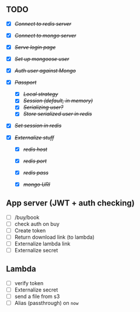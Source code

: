 ## TODO

* [X] ~~*Connect to redis server*~~
* [X] ~~*Connect to mongo server*~~
* [X] ~~*Serve login page*~~
* [X] ~~*Set up mongoose user*~~
* [X] ~~*Auth user against Mongo*~~
* [X] ~~*Passport*~~
  * [X] ~~*Local strategy*~~
  * [X] ~~*Session (default, in memory)*~~
  * [X] ~~*Serializing user?*~~
  * [X] ~~*Store serialized user in redis*~~
* [X] ~~*Set session in redis*~~

* [X] ~~*Externalize stuff*~~
  * [X] ~~*redis host*~~
  * [X] ~~*redis port*~~
  * [X] ~~*redis pass*~~
  * [X] ~~*mongo URI*~~


## App server (JWT + auth checking)

* [ ] /buy/book
* [ ] check auth on buy
* [ ] Create token
* [ ] Return download link (to lambda)
* [ ] Externalize lambda link
* [ ] Externalize secret

## Lambda

* [ ] verify token
* [ ] Externalize secret
* [ ] send a file from s3
* [ ] Alias (passthrough) on `now`